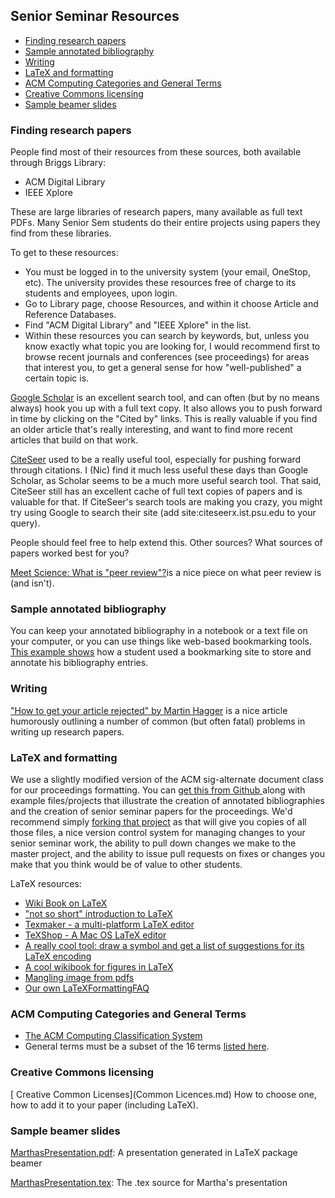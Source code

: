 ## Senior Seminar Resources

- [Finding research papers](#finding-research-papers)
- [Sample annotated bibliography](#sample-annotated-bibliography)
- [Writing](#writing)
- [LaTeX and formatting](#latex-and-formatting)
- [ACM Computing Categories and General Terms](#acm-computing-categories-and-general-terms)
- [Creative Commons licensing](#creative-commons-licensing)
- [Sample beamer slides](#sample-beamer-slides)

### Finding research papers

People find most of their resources from these sources, both available through Briggs Library:

- ACM Digital Library
- IEEE Xplore 

These are large libraries of research papers, many available as full text PDFs. 
Many Senior Sem students do their entire projects using papers they find from these libraries.

To get to these resources:

- You must be logged in to the university system (your email, OneStop, etc). The university provides these resources free of charge to its students and employees, upon login.
- Go to Library page, choose Resources, and within it choose Article and Reference Databases.
- Find "ACM Digital Library" and "IEEE Xplore" in the list.
- Within these resources you can search by keywords, but, unless you know exactly what topic you are looking for, I would recommend first to browse recent journals and conferences (see proceedings) for areas that interest you, to get a general sense for how "well-published" a certain topic is. 

[Google Scholar](https://scholar.google.com/) is an excellent search tool, and can often (but by no means always) hook you up with a full text copy.
It also allows you to push forward in time by clicking on the "Cited by" links. 
This is really valuable if you find an older article that's really interesting, 
and want to find more recent articles that build on that work.

[CiteSeer](http://citeseerx.ist.psu.edu/index;jsessionid=F91CFD565EC02ED261F4D1608F5AE395) used to be a really useful tool, especially for pushing forward through citations. 
I (Nic) find it much less useful these days than Google Scholar, as Scholar seems to be a much more useful search tool. 
That said, CiteSeer still has an excellent cache of full text copies of papers and is valuable for that. 
If CiteSeer's search tools are making you crazy, you might try using Google to search their site 
(add site:citeseerx.ist.psu.edu to your query).

People should feel free to help extend this. Other sources? What sources of papers worked best for you?

[Meet Science: What is "peer review"?](http://boingboing.net/2011/04/22/meet-science-what-is.html)is a nice piece on what peer review is (and isn't).

### Sample annotated bibliography

You can keep your annotated bibliography in a notebook or a text file on your computer,
or you can use things like web-based bookmarking tools. 
[This example shows](http://del.icio.us/bvisto) how a student used a bookmarking site to store and annotate his bibliography entries.

### Writing

["How to get your article rejected" by Martin Hagger](https://www.chapman.edu/wilkinson/_files/crassh/how%20to%20get%20your%20article%20rejected.pdf) is a nice article humorously outlining a number of common
(but often fatal) problems in writing up research papers.

### LaTeX and formatting

We use a slightly modified version of the ACM sig-alternate document class for our proceedings formatting.
You can [get this from Github ](https://github.com/UMM-CSci/Senior_seminar_templates) along with example files/projects that illustrate the creation of annotated bibliographies
and the creation of senior seminar papers for the proceedings. We'd recommend simply [forking that project](https://github.com/UMM-CSci/Senior_seminar_templates/fork) as that will give you 
copies of all those files, a nice version control system for managing changes to your senior seminar work, 
the ability to pull down changes we make to the master project, and the ability to issue pull requests on fixes or changes you
make that you think would be of value to other students.

LaTeX resources:
- [Wiki Book on LaTeX ](http://www.xm1math.net/texmaker/)
- ["not so short" introduction to LaTeX](http://mirror.unl.edu/ctan/info/lshort/english/lshort.pdf)
- [Texmaker - a multi-platform LaTeX editor](http://www.xm1math.net/texmaker/)
- [TeXShop - A Mac OS LaTeX editor](http://pages.uoregon.edu/koch/texshop/)
- [A really cool tool: draw a symbol and get a list of suggestions for its LaTeX encoding](http://detexify.kirelabs.org/classify.html)
- [A cool wikibook for figures in LaTeX](https://en.wikibooks.org/wiki/LaTeX/Floats,_Figures_and_Captions)
- [Mangling image from pdfs](mangling-image-from-pdfs.pdf) 
- [Our own LaTeXFormattingFAQ](LatexformatingFAQ.md)

### ACM Computing Categories and General Terms

- [The ACM Computing Classification System](http://www.acm.org/about/class/ccs98-html)
- General terms must be a subset of the 16 terms [listed here](http://www.acm.org/about/class/1998/). 

### Creative Commons licensing

   [ Creative Common Licenses](Common Licences.md)
        How to choose one, how to add it to your paper (including LaTeX). 

### Sample beamer slides

[MarthasPresentation.pdf](marthaspresentation.pdf): A presentation generated in LaTeX package beamer 

[MarthasPresentation.tex](marthaspresentation.pdf): The .tex source for Martha's presentation 
